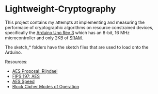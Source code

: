 # Lightweight-Cryptography

This project contains my attempts at implementing and measuring the performace of cryptographic algorithms on resource constrained devices, specifically the [Arduino Uno Rev 3](https://www.arduino.cc/en/Main/ArduinoBoardUno) which has an 8-bit, 16 MHz microcontroller and only 2KB of [SRAM](https://www.arduino.cc/en/Tutorial/Memory).

The sketch_* folders have the sketch files that are used to load onto the Arduino.

Resources:
- [AES Proposal: Rijndael](http://csrc.nist.gov/archive/aes/rijndael/Rijndael-ammended.pdf)
- [FIPS 197: AES](http://csrc.nist.gov/publications/fips/fips197/fips-197.pdf)
- [AES Speed](https://cr.yp.to/aes-speed.html)
- [Block Cipher Modes of Operation](http://nvlpubs.nist.gov/nistpubs/Legacy/SP/nistspecialpublication800-38a.pdf)

